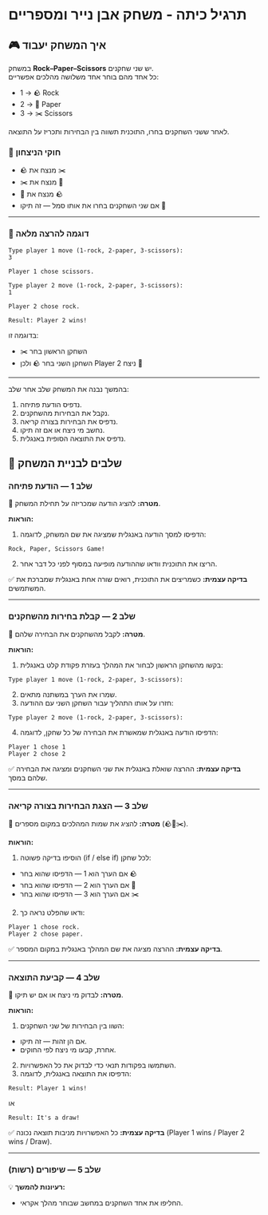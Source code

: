 # תרגיל כיתה - משחק אבן נייר ומספריים

## 🎮 איך המשחק יעבוד

במשחק **Rock–Paper–Scissors** יש שני שחקנים.  
כל אחד מהם בוחר אחד משלושה מהלכים אפשריים:

- 1 → 🪨 Rock  
- 2 → 📄 Paper  
- 3 → ✂️ Scissors  

לאחר ששני השחקנים בחרו, התוכנית תשווה בין הבחירות ותכריז על התוצאה.

### 🧠 חוקי הניצחון
- 🪨 מנצח את ✂️  
- ✂️ מנצח את 📄  
- 📄 מנצח את 🪨  
- אם שני השחקנים בחרו את אותו סמל — זה תיקו 🤝

---

### 🧾 דוגמה להרצה מלאה

```
Type player 1 move (1-rock, 2-paper, 3-scissors):
3

Player 1 chose scissors.

Type player 2 move (1-rock, 2-paper, 3-scissors):
1

Player 2 chose rock.

Result: Player 2 wins!

```


בדוגמה זו:
- ✂️ השחקן הראשון בחר   
- השחקן השני בחר  🪨 
ולכן Player 2 ניצח 🎉

---

בהמשך נבנה את המשחק שלב אחר שלב:
1. נדפיס הודעת פתיחה.  
2. נקבל את הבחירות מהשחקנים.  
3. נדפיס את הבחירות בצורה קריאה.  
4. נחשב מי ניצח או אם זה תיקו.  
5. נדפיס את התוצאה הסופית באנגלית.

## 🧩 שלבים לבניית המשחק

### שלב 1 — הודעת פתיחה
🎯 **מטרה:** להציג הודעה שמכריזה על תחילת המשחק.

**הוראות:**
1. הדפיסו למסך הודעה באנגלית שמציגה את שם המשחק, לדוגמה:

```Rock, Paper, Scissors Game!```

2. הריצו את התוכנית וודאו שההודעה מופיעה במסוף לפני כל דבר אחר.

✅ **בדיקה עצמית:** כשמריצים את התוכנית, רואים שורה אחת באנגלית שמברכת את המשתמשים.

---

### שלב 2 — קבלת בחירות מהשחקנים
🎯 **מטרה:** לקבל מהשחקנים את הבחירה שלהם.

**הוראות:**
1. בקשו מהשחקן הראשון לבחור את המהלך בעזרת פקודת קלט באנגלית:

```Type player 1 move (1-rock, 2-paper, 3-scissors):```

2. שמרו את הערך במשתנה מתאים.
3. חזרו על אותו התהליך עבור השחקן השני עם ההודעה:

```Type player 2 move (1-rock, 2-paper, 3-scissors):```

4. הדפיסו הודעה באנגלית שמאשרת את הבחירה של כל שחקן, לדוגמה:

```
Player 1 chose 1
Player 2 chose 2
```


✅ **בדיקה עצמית:** ההרצה שואלת באנגלית את שני השחקנים ומציגה את הבחירה שלהם במסך.

---

### שלב 3 — הצגת הבחירות בצורה קריאה
🎯 **מטרה:** להציג את שמות המהלכים במקום מספרים (🪨📄✂️).

**הוראות:**
1. הוסיפו בדיקה פשוטה (if / else if) לכל שחקן:
- אם הערך הוא 1 — הדפיסו שהוא בחר 🪨
- אם הערך הוא 2 — הדפיסו שהוא בחר 📄
- אם הערך הוא 3 — הדפיסו שהוא בחר ✂️
2. ודאו שהפלט נראה כך:

```
Player 1 chose rock.
Player 2 chose paper.
```


✅ **בדיקה עצמית:** ההרצה מציגה את שם המהלך באנגלית במקום המספר.

---

### שלב 4 — קביעת התוצאה
🎯 **מטרה:** לבדוק מי ניצח או אם יש תיקו.

**הוראות:**
1. השוו בין הבחירות של שני השחקנים:
- אם הן זהות — זה תיקו.
- אחרת, קבעו מי ניצח לפי החוקים.
2. השתמשו בפקודות תנאי כדי לבדוק את כל האפשרויות.
3. הדפיסו את התוצאה באנגלית, לדוגמה:

```Result: Player 1 wins!```

או

```Result: It's a draw!```


✅ **בדיקה עצמית:** כל האפשרויות מניבות תוצאה נכונה (Player 1 wins / Player 2 wins / Draw).

---

### שלב 5 — שיפורים (רשות)
💡 **רעיונות להמשך:**
- החליפו את אחד השחקנים במחשב שבוחר מהלך אקראי.
